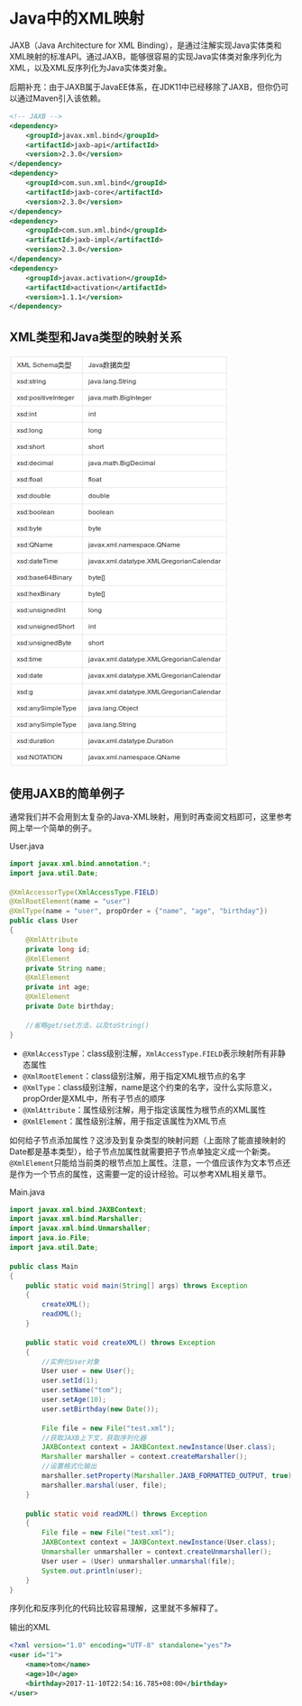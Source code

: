 # Java中的XML映射

JAXB（Java Architecture for XML Binding），是通过注解实现Java实体类和XML映射的标准API。通过JAXB，能够很容易的实现Java实体类对象序列化为XML，以及XML反序列化为Java实体类对象。

后期补充：由于JAXB属于JavaEE体系，在JDK11中已经移除了JAXB，但你仍可以通过Maven引入该依赖。

```xml
<!-- JAXB -->
<dependency>
	<groupId>javax.xml.bind</groupId>
	<artifactId>jaxb-api</artifactId>
	<version>2.3.0</version>
</dependency>
<dependency>
	<groupId>com.sun.xml.bind</groupId>
	<artifactId>jaxb-core</artifactId>
	<version>2.3.0</version>
</dependency>
<dependency>
	<groupId>com.sun.xml.bind</groupId>
	<artifactId>jaxb-impl</artifactId>
	<version>2.3.0</version>
</dependency>
<dependency>
	<groupId>javax.activation</groupId>
	<artifactId>activation</artifactId>
	<version>1.1.1</version>
</dependency>
```

## XML类型和Java类型的映射关系

![](res/1.png)

## 使用JAXB的简单例子

通常我们并不会用到太复杂的Java-XML映射，用到时再查阅文档即可，这里参考网上举一个简单的例子。

User.java
```java
import javax.xml.bind.annotation.*;
import java.util.Date;

@XmlAccessorType(XmlAccessType.FIELD)
@XmlRootElement(name = "user")
@XmlType(name = "user", propOrder = {"name", "age", "birthday"})
public class User
{
	@XmlAttribute
	private long id;
	@XmlElement
	private String name;
	@XmlElement
	private int age;
	@XmlElement
	private Date birthday;

	//省略get/set方法，以及toString()
}

```

* `@XmlAccessType`：class级别注解，`XmlAccessType.FIELD`表示映射所有非静态属性
* `@XmlRootElement`：class级别注解，用于指定XML根节点的名字
* `@XmlType`：class级别注解，name是这个约束的名字，没什么实际意义，propOrder是XML中，所有子节点的顺序
* `@XmlAttribute`：属性级别注解，用于指定该属性为根节点的XML属性
* `@XmlElement`：属性级别注解，用于指定该属性为XML节点

如何给子节点添加属性？这涉及到复杂类型的映射问题（上面除了能直接映射的Date都是基本类型），给子节点加属性就需要把子节点单独定义成一个新类。`@XmlElement`只能给当前类的根节点加上属性。注意，一个值应该作为文本节点还是作为一个节点的属性，这需要一定的设计经验。可以参考XML相关章节。

Main.java
```java
import javax.xml.bind.JAXBContext;
import javax.xml.bind.Marshaller;
import javax.xml.bind.Unmarshaller;
import java.io.File;
import java.util.Date;

public class Main
{
	public static void main(String[] args) throws Exception
	{
		createXML();
		readXML();
	}

	public static void createXML() throws Exception
	{
		//实例化User对象
		User user = new User();
		user.setId(1);
		user.setName("tom");
		user.setAge(10);
		user.setBirthday(new Date());

		File file = new File("test.xml");
		//获取JAXB上下文，获取序列化器
		JAXBContext context = JAXBContext.newInstance(User.class);
		Marshaller marshaller = context.createMarshaller();
		//设置格式化输出
		marshaller.setProperty(Marshaller.JAXB_FORMATTED_OUTPUT, true);
		marshaller.marshal(user, file);
	}

	public static void readXML() throws Exception
	{
		File file = new File("test.xml");
		JAXBContext context = JAXBContext.newInstance(User.class);
		Unmarshaller unmarshaller = context.createUnmarshaller();
		User user = (User) unmarshaller.unmarshal(file);
		System.out.println(user);
	}
}
```

序列化和反序列化的代码比较容易理解，这里就不多解释了。

输出的XML
```xml
<?xml version="1.0" encoding="UTF-8" standalone="yes"?>
<user id="1">
    <name>tom</name>
    <age>10</age>
    <birthday>2017-11-10T22:54:16.785+08:00</birthday>
</user>
```
